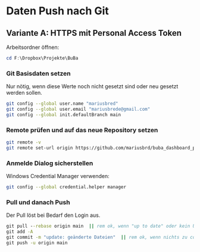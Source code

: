 # Daten Push nach Git

## Variante A: HTTPS mit Personal Access Token

Arbeitsordner öffnen:

```powershell
cd F:\Dropbox\Projekte\BuBa
```

### Git Basisdaten setzen

Nur nötig, wenn diese Werte noch nicht gesetzt sind oder neu gesetzt werden sollen.

```bash
git config --global user.name "mariusbred"
git config --global user.email "mariusbrede@gmail.com"
git config --global init.defaultBranch main
```

### Remote prüfen und auf das neue Repository setzen

```bash
git remote -v
git remote set-url origin https://github.com/mariusbrd/buba_dashboard_prod.git
```

### Anmelde Dialog sicherstellen

Windows Credential Manager verwenden:

```bash
git config --global credential.helper manager
```

### Pull und danach Push

Der Pull löst bei Bedarf den Login aus.

```bat
git pull --rebase origin main  || rem ok, wenn "up to date" oder kein Upstream
git add -A
git commit -m "update: geänderte Dateien"  || rem ok, wenn nichts zu committen
git push -u origin main
```
